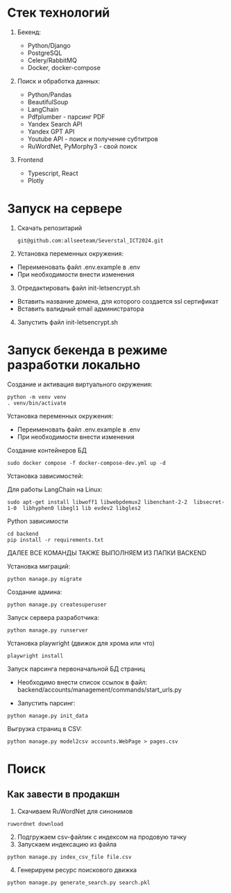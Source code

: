 # Стек технологий

1. Бекенд:
   - Python/Django
   - PostgreSQL
   - Celery/RabbitMQ
   - Docker, docker-compose
2. Поиск и обработка данных:
   - Python/Pandas
   - BeautifulSoup
   - LangChain
   - Pdfplumber - парсинг PDF
   - Yandex Search API
   - Yandex GPT API
   - Youtube API - поиск и получение субтитров
   - RuWordNet, PyMorphy3 - свой поиск

3. Frontend
   - Typescript, React
   - Plotly

# Запуск на сервере

1. Скачать репозитарий

   ```
   git@github.com:allseeteam/Severstal_ICT2024.git
   ```

2. Установка переменных окружения:

- Переименовать файл .env.example в .env
- При необходимости внести изменения

3. Отредактировать файл init-letsencrypt.sh

- Вставить название домена, для которого создается ssl сертификат
- Вставить валидный email администратора

4. Запустить файл init-letsencrypt.sh

# Запуск бекенда в режиме разработки локально

Создание и активация виртуального окружения:

```
python -m venv venv
. venv/bin/activate
```

Установка переменных окружения:

- Переименовать файл .env.example в .env
- При необходимости внести изменения

Создание контейнеров БД

```
sudo docker compose -f docker-compose-dev.yml up -d
```

Установка зависимостей:

Для работы LangChain на Linux:

```
sudo apt-get install libwoff1 libwebpdemux2 libenchant-2-2  libsecret-1-0  libhyphen0 libegl1 lib evdev2 libgles2 
```

Python зависимости

```
cd backend
pip install -r requirements.txt

```

ДАЛЕЕ ВСЕ КОМАНДЫ ТАКЖЕ ВЫПОЛНЯЕМ ИЗ ПАПКИ BACKEND

Установка миграций:

```
python manage.py migrate
```

Создание админа:

```
python manage.py createsuperuser
```

Запуск сервера разработчика:

```
python manage.py runserver
```

Установка playwright (движок для хрома или что)

```
playwright install
```

Запуск парсинга первоначальной БД страниц

- Необходимо внести список ссылок в файл: backend/accounts/management/commands/start_urls.py

- Запустить парсинг:

```
python manage.py init_data
```

Выгрузка страниц в CSV:

```
python manage.py model2csv accounts.WebPage > pages.csv
```

# Поиск

## Как завести в продакшн

1. Скачиваем RuWordNet для синонимов

```
ruwordnet download
```

2. Подгружаем csv-файлик с индексом на продовую тачку
3. Запускаем индексацию из файла

```
python manage.py index_csv_file file.csv
```

4. Генерируем ресурс поискового движка

```
python manage.py generate_search.py search.pkl
```
